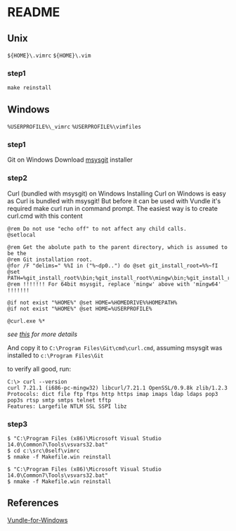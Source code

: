 README
========================================

Unix
----------------------------------------
`${HOME}\.vimrc`
`${HOME}\.vim`

### step1
```
make reinstall
```

Windows
----------------------------------------
`%USERPROFILE%\_vimrc`
`%USERPROFILE%\vimfiles`

### step1
Git on Windows
Download [msysgit](https://git-for-windows.github.io/) installer

### step2
Curl (bundled with msysgit) on Windows
Installing Curl on Windows is easy as Curl is bundled with msysgit! But before it can be used with Vundle it's required make curl run in command prompt. The easiest way is to create curl.cmd with this content
```
@rem Do not use "echo off" to not affect any child calls.
@setlocal

@rem Get the abolute path to the parent directory, which is assumed to be the
@rem Git installation root.
@for /F "delims=" %%I in ("%~dp0..") do @set git_install_root=%%~fI
@set PATH=%git_install_root%\bin;%git_install_root%\mingw\bin;%git_install_root%\mingw64\bin;%PATH%
@rem !!!!!!! For 64bit msysgit, replace 'mingw' above with 'mingw64' !!!!!!!

@if not exist "%HOME%" @set HOME=%HOMEDRIVE%%HOMEPATH%
@if not exist "%HOME%" @set HOME=%USERPROFILE%

@curl.exe %*
```
*see [this](https://gist.github.com/gmarik/912993) for more details*

And copy it to `C:\Program Files\Git\cmd\curl.cmd`, assuming msysgit was installed to `c:\Program Files\Git`

to verify all good, run:
```
C:\> curl --version
curl 7.21.1 (i686-pc-mingw32) libcurl/7.21.1 OpenSSL/0.9.8k zlib/1.2.3
Protocols: dict file ftp ftps http https imap imaps ldap ldaps pop3 pop3s rtsp smtp smtps telnet tftp
Features: Largefile NTLM SSL SSPI libz
```

### step3
```
$ "C:\Program Files (x86)\Microsoft Visual Studio 14.0\Common7\Tools\vsvars32.bat"
$ cd c:\src\0self\vimrc
$ nmake -f Makefile.win reinstall

$ "C:\Program Files (x86)\Microsoft Visual Studio 14.0\Common7\Tools\vsvars32.bat"
$ nmake -f Makefile.win reinstall
```

References
----------
[Vundle-for-Windows](https://github.com/VundleVim/Vundle.vim/wiki/Vundle-for-Windows)
